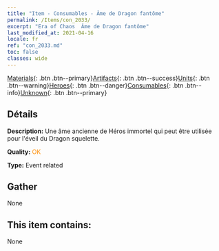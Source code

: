 ```yaml
---
title: "Item - Consumables - Âme de Dragon fantôme"
permalink: /Items/con_2033/
excerpt: "Era of Chaos  Âme de Dragon fantôme"
last_modified_at: 2021-04-16
locale: fr
ref: "con_2033.md"
toc: false
classes: wide
---
```

 [Materials](/fr/Items/){: .btn .btn--primary}[Artifacts](/fr/Items/Artifacts/){: .btn .btn--success}[Units](/fr/Items/Units/){: .btn .btn--warning}[Heroes](/fr/Items/Heroes/){: .btn .btn--danger}[Consumables](/fr/Items/Consumables/){: .btn .btn--info}[Unknown](/fr/Items/Unknown/){: .btn .btn--primary}

## Détails
 **Description:** Une âme ancienne de Héros immortel qui peut être utilisée pour l'éveil du Dragon squelette.

 **Quality:** <span style="color: #FF8C00">OK</span>

 **Type:** Event related

## Gather

  None

## This item contains:

  None


